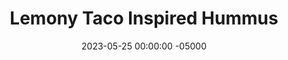 ---
layout: post
title:  "Lemony Taco Inspired Hummus"
date:   2023-05-25 00:00:00 -05000
categories: 
- Recipes
- Savory Sauces
permalink: /recipes/hummus
image: /assets/Food/Savory Sauces/Hummus/hummus.jpg
ing: hummus-ing
facts: hummus-facts
section1: 
start2: 
section2: 
start3: 
section3: 
start4: 
section4: 
start5: 
section5: 
Prep: 15
Rest: 
Cook: 
Source1: 
Source2: 
whisk: https://s.samsungfood.com/C6AaU
tags: 
- cumin
- lemon
- cottage cheese
- garbanzo bean
- chickpea
- chili powder
- cumin
- garlic
- lemon juice
- spread
- dip
- creamy
- greek
- mediterranean
- pita
- pita bread
- pita chip
- sandwich
- toast
Description: Hummus is a staple in my fridge.  It's so easy to make, very nutritious, and tastes great on just about anything.  I've omitted the oil, and chosen to use homemade cashew butter instead of tahini, but any nut or seed butter will work here.  If you like the classic tahini though, go for it!  Each serving is about 2 tbsp or 30 g. Check out my Asian inspired <a href="ginger-hummus">Ginger Lime Black Bean Hummus</a> too!
Instructions: 
- Drain and rinse the chickpeas.  Blend up chickpeas in a food processor with the nut butter, lemon juice, and garlic<br><br>

- Once fully blended, add the spices (cumin, chili, paprika, onion, pepper, and salt) and blend until well mixed<br><br>

- Optionally top with everything bagel seasoning. Transfer to a Tupperware and store in the fridge
---